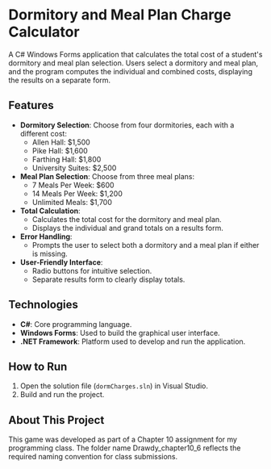 # Dormitory and Meal Plan Charge Calculator
A C# Windows Forms application that calculates the total cost of a student's dormitory and meal plan selection. 
Users select a dormitory and meal plan, and the program computes the individual and combined costs, displaying the results on a separate form.

## Features
- **Dormitory Selection**: Choose from four dormitories, each with a different cost:
  - Allen Hall: $1,500
  - Pike Hall: $1,600
  - Farthing Hall: $1,800
  - University Suites: $2,500
- **Meal Plan Selection**: Choose from three meal plans:
  - 7 Meals Per Week: $600
  - 14 Meals Per Week: $1,200
  - Unlimited Meals: $1,700
- **Total Calculation**:
  - Calculates the total cost for the dormitory and meal plan.
  - Displays the individual and grand totals on a results form.
- **Error Handling**:
  - Prompts the user to select both a dormitory and a meal plan if either is missing.
- **User-Friendly Interface**:
  - Radio buttons for intuitive selection.
  - Separate results form to clearly display totals.

## Technologies
- **C#**: Core programming language.
- **Windows Forms**: Used to build the graphical user interface.
- **.NET Framework**: Platform used to develop and run the application.

## How to Run
1. Open the solution file (`dormCharges.sln`) in Visual Studio.
2. Build and run the project.

## About This Project
This game was developed as part of a Chapter 10 assignment for my programming class. 
The folder name Drawdy_chapter10_6 reflects the required naming convention for class submissions.